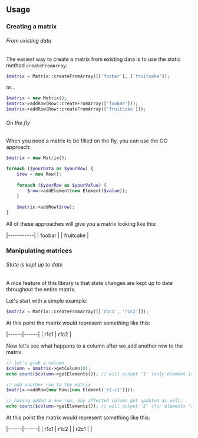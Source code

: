 ## Usage

### Creating a matrix

###### From existing data

The easiest way to create a matrix from existing data is to use the static method `createFromArray`:
```php
$matrix = Matrix::createFromArray([['foobar'], ['fruitcake']);
```

or...

```php
$matrix = new Matrix();
$matrix->addRow(Row::createFromArray(['foobar']));
$matrix->addRow(Row::createFromArray(['fruitcake']));
```

###### On the fly

When you need a matrix to be filled on the fly, you can use the OO approach:
```php
$matrix = new Matrix();

foreach ($yourData as $yourRow) {
    $row = new Row();
    
    foreach ($yourRow as $yourValue) {
        $row->addElement(new Element($value));
    }
    
    $matrix->addRow($row);
}
```

All of these approaches will give you a matrix looking like this:

|-----------|
| foobar    |
| fruitcake |


### Manipulating matrices

###### State is kept up to date

A nice feature of this library is that state changes are kept up to date
throughout the entire matrix. 

Let's start with a simple example:
```php
$matrix = Matrix::createFromArray([['r1c1', 'r1c2']]);
```

At this point the matrix would represent something like this:

|------|------|
| r1c1 | r1c2 |

Now let's see what happens to a column after we add another row to the matrix:
```php
// let's grab a column
$column = $matrix->getColumn(0);
echo count($column->getElements()); // will output '1' (only element is 'r1c1')

// add another row to the matrix
$matrix->addRow(new Row([new Element('r2-c1')]));

// having added a new row, any affected column got updated as well:
echo count($column->getElements()); // will output '2' (for elements 'r1c1' and 'r2c1')
```

At this point the matrix would represent something like this:

|------|------|
| r1c1 | r1c2 |
| r2c1 |      |

